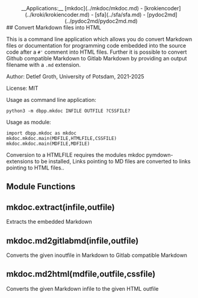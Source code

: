 <center>
    __Applications:__ 
    [mkdoc](../mkdoc/mkdoc.md) -
    [krokiencoder](../kroki/krokiencoder.md) -
    [sfa](../sfa/sfa.md) -
    [pydoc2md](../pydoc2md/pydoc2md.md)
</center>
## Convert Markdown files into HTML

This is a command line application which allows you do convert Markdown files or documentation
for programming code embedded into the source code after a `#'` comment into HTML files.
Further it is possible to convert Github compatible Markdown to Gitlab Markdown by providing an 
output filename with a `.md` extension.

Author: Detlef Groth, University of Potsdam, 2021-2025

License: MIT

Usage as command line application: 

    python3 -m dbpp.mkdoc INFILE OUTFILE ?CSSFILE?

Usage as module:

    import dbpp.mkdoc as mkdoc
    mkdoc.mkdoc.main(MDFILE,HTMLFILE,CSSFILE)
    mkdoc.mkdoc.main(MDFILE,MDFILE)
    
Conversion to a HTMLFILE requires the modules mkdoc pymdown-extensions
to be installed, Links pointing to MD files are converted to links pointing 
to HTML files..

## Module Functions


## mkdoc.extract(infile,outfile)

Extracts the embedded Markdown 

## mkdoc.md2gitlabmd(infile,outfile)

Converts the given inoutfile in Markdown to Gitlab compatible Markdown

## mkdoc.md2html(mdfile,outfile,cssfile)

Converts the given Markdown infile to the given HTML outfile
